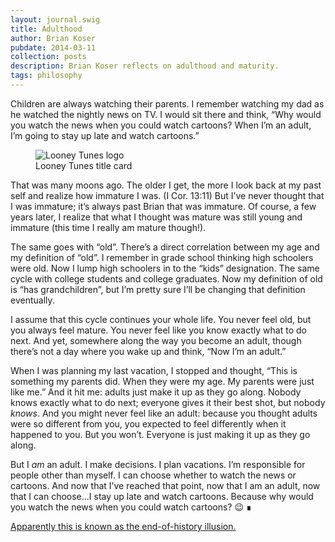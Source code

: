 ```yaml
---
layout: journal.swig
title: Adulthood
author: Brian Koser
pubdate: 2014-03-11
collection: posts
description: Brian Koser reflects on adulthood and maturity.
tags: philosophy
---
```


Children are always watching their parents. I remember watching my dad as he watched the nightly news on TV. I would sit there and think, “Why would you watch the news when you could watch cartoons? When I’m an adult, I’m going to stay up late and watch cartoons.”

<figure>
    <img alt="Looney Tunes logo" src="/img/journal/looney-tunes.png" />
    <figcaption>Looney Tunes title card</figcaption>
</figure>

That was many moons ago. The older I get, the more I look back at my past self and realize how immature I was. (I Cor. 13:11) But I’ve never thought that I was immature; it’s always past Brian that was immature. Of course, a few years later, I realize that what I thought was mature was still young and immature (this time I really am mature though!).

The same goes with “old”. There’s a direct correlation between my age and my definition of “old”. I remember in grade school thinking high schoolers were old. Now I lump high schoolers in to the “kids” designation. The same cycle with college students and college graduates. Now my definition of old is “has grandchildren”, but I’m pretty sure I’ll be changing that definition eventually.

I assume that this cycle continues your whole life. You never feel old, but you always feel mature. You never feel like you know exactly what to do next. And yet, somewhere along the way you become an adult, though there’s not a day where you wake up and think, “Now I’m an adult.” 

When I was planning my last vacation, I stopped and thought, “This is something my parents did. When they were my age. My parents were just like me.” And it hit me: adults just make it up as they go along. Nobody knows exactly what to do next; everyone gives it their best shot, but nobody *knows*. And you might never feel like an adult: because you thought adults were so different from you, you expected to feel differently when it happened to you. But you won’t. Everyone is just making it up as they go along.

But I *am* an adult. I make decisions. I plan vacations. I’m responsible for people other than myself. I can choose whether to watch the news or cartoons. And now that I’ve reached that point, now that I am an adult, now that I can choose…I stay up late and watch cartoons. Because why would you watch the news when you could watch cartoons? 😉 ∎

<ins datetime="2014-05-21">Apparently this is known as the [end-of-history illusion](https://en.wikipedia.org/wiki/End-of-history_illusion).</ins>